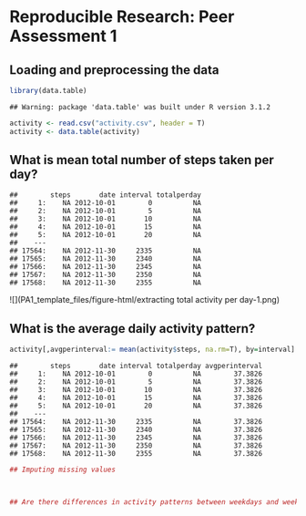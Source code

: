 # Reproducible Research: Peer Assessment 1

## Loading and preprocessing the data

```r
library(data.table)
```

```
## Warning: package 'data.table' was built under R version 3.1.2
```

```r
activity <- read.csv("activity.csv", header = T)
activity <- data.table(activity)
```


## What is mean total number of steps taken per day?

```
##        steps       date interval totalperday
##     1:    NA 2012-10-01        0          NA
##     2:    NA 2012-10-01        5          NA
##     3:    NA 2012-10-01       10          NA
##     4:    NA 2012-10-01       15          NA
##     5:    NA 2012-10-01       20          NA
##    ---                                      
## 17564:    NA 2012-11-30     2335          NA
## 17565:    NA 2012-11-30     2340          NA
## 17566:    NA 2012-11-30     2345          NA
## 17567:    NA 2012-11-30     2350          NA
## 17568:    NA 2012-11-30     2355          NA
```

![](PA1_template_files/figure-html/extracting total activity per day-1.png) 



## What is the average daily activity pattern?

```r
activity[,avgperinterval:= mean(activity$steps, na.rm=T), by=interval]
```

```
##        steps       date interval totalperday avgperinterval
##     1:    NA 2012-10-01        0          NA        37.3826
##     2:    NA 2012-10-01        5          NA        37.3826
##     3:    NA 2012-10-01       10          NA        37.3826
##     4:    NA 2012-10-01       15          NA        37.3826
##     5:    NA 2012-10-01       20          NA        37.3826
##    ---                                                     
## 17564:    NA 2012-11-30     2335          NA        37.3826
## 17565:    NA 2012-11-30     2340          NA        37.3826
## 17566:    NA 2012-11-30     2345          NA        37.3826
## 17567:    NA 2012-11-30     2350          NA        37.3826
## 17568:    NA 2012-11-30     2355          NA        37.3826
```

```r
## Imputing missing values



## Are there differences in activity patterns between weekdays and weekends?
```
